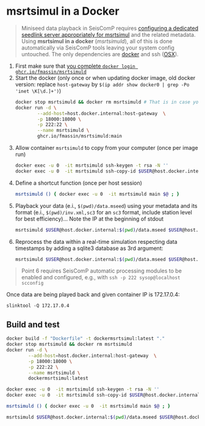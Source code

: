 # msrtsimul in a Docker

> Miniseed data playback in SeisComP requires [configuring a dedicated seedlink server appropriately for msrtsimul](https://www.seiscomp.de/doc/base/tutorials/waveformplayback.html) and the related metadata. Using **msrtsimul in a docker** (*msrtsimuld*), all of this is done automatically via SeisComP tools leaving your system config untouched. The only dependencies are [docker](https://docs.docker.com/engine/install/) and ssh ([OSX](https://support.apple.com/en-gb/guide/mac-help/mchlp1066/mac)).  

1. First make sure that [you complete `docker login ghcr.io/fmassin/msrtsimuld`](https://docs.github.com/en/packages/working-with-a-github-packages-registry/working-with-the-container-registry#authenticating-to-the-container-registry)
2. Start the docker (only once or when updating docker image, old docker version: replace `host-gateway` by `$(ip addr show docker0 | grep -Po 'inet \K[\d.]+')`)
    ```bash
    docker stop msrtsimuld && docker rm msrtsimuld # That is in case you update an existing one 
    docker run -d \
            --add-host=host.docker.internal:host-gateway  \
            -p 18000:18000 \
            -p 222:22 \
            --name msrtsimuld \
            ghcr.io/fmassin/msrtsimuld:main
    ```
3. Allow container `msrtsimuld` to copy from your computer (once per image run)
    ```bash
    docker exec -u 0  -it msrtsimuld ssh-keygen -t rsa -N '' 
    docker exec -u 0  -it msrtsimuld ssh-copy-id $USER@host.docker.internal 
    ```
4. Define a shortcut function (once per host session)
    ```bash
    msrtsimuld () { docker exec -u 0  -it msrtsimuld main $@ ; } 
    ```
5. Playback your data (e.i., `$(pwd)/data.mseed`) using your metadata and its format (e.i., `$(pwd)/inv.xml,sc3` for an `sc3` format, include station level for best efficiency)... Note the IP at the beginning of stdout
    ```bash
    msrtsimuld $USER@host.docker.internal:$(pwd)/data.mseed $USER@host.docker.internal:$(pwd)/inv.xml,sc3
    ```
6. Reprocess the data within a real-time simulation respecting data timestamps by adding a sqlite3 database as 3rd argument:
    ```bash
    msrtsimuld $USER@host.docker.internal:$(pwd)/data.mseed $USER@host.docker.internal:$(pwd)/inv.xml,sc3  $USER@host.docker.internal:$(pwd)/db.sqlite
    ```

> Point 6 requires SeisComP automatic processing modules to be enabled and configured, e.g., with `ssh -p 222 sysop@localhost scconfig`

Once data are being played back and given container IP is 172.17.0.4: 
```
slinktool -Q 172.17.0.4
```

## Build and test 
```bash
docker build -f "Dockerfile" -t dockermsrtsimul:latest "."
docker stop msrtsimuld && docker rm msrtsimuld 
docker run -d \
        --add-host=host.docker.internal:host-gateway  \
        -p 18000:18000 \
        -p 222:22 \
        --name msrtsimuld \
        dockermsrtsimul:latest

docker exec -u 0  -it msrtsimuld ssh-keygen -t rsa -N '' 
docker exec -u 0  -it msrtsimuld ssh-copy-id $USER@host.docker.internal 

msrtsimuld () { docker exec -u 0  -it msrtsimuld main $@ ; } 

msrtsimuld $USER@host.docker.internal:$(pwd)/data.mseed $USER@host.docker.internal:$(pwd)/inv.xml,sc3  $USER@host.docker.internal:$(pwd)/db.sqlite
```